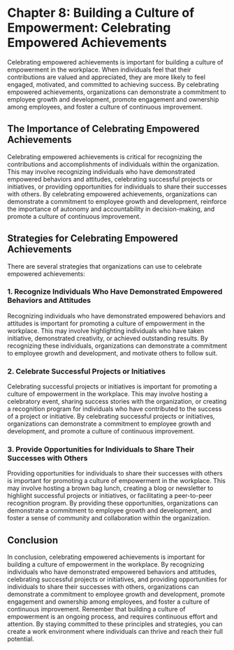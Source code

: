 Chapter 8: Building a Culture of Empowerment: Celebrating Empowered Achievements
================================================================================

Celebrating empowered achievements is important for building a culture of empowerment in the workplace. When individuals feel that their contributions are valued and appreciated, they are more likely to feel engaged, motivated, and committed to achieving success. By celebrating empowered achievements, organizations can demonstrate a commitment to employee growth and development, promote engagement and ownership among employees, and foster a culture of continuous improvement.

The Importance of Celebrating Empowered Achievements
----------------------------------------------------

Celebrating empowered achievements is critical for recognizing the contributions and accomplishments of individuals within the organization. This may involve recognizing individuals who have demonstrated empowered behaviors and attitudes, celebrating successful projects or initiatives, or providing opportunities for individuals to share their successes with others. By celebrating empowered achievements, organizations can demonstrate a commitment to employee growth and development, reinforce the importance of autonomy and accountability in decision-making, and promote a culture of continuous improvement.

Strategies for Celebrating Empowered Achievements
-------------------------------------------------

There are several strategies that organizations can use to celebrate empowered achievements:

### 1. Recognize Individuals Who Have Demonstrated Empowered Behaviors and Attitudes

Recognizing individuals who have demonstrated empowered behaviors and attitudes is important for promoting a culture of empowerment in the workplace. This may involve highlighting individuals who have taken initiative, demonstrated creativity, or achieved outstanding results. By recognizing these individuals, organizations can demonstrate a commitment to employee growth and development, and motivate others to follow suit.

### 2. Celebrate Successful Projects or Initiatives

Celebrating successful projects or initiatives is important for promoting a culture of empowerment in the workplace. This may involve hosting a celebratory event, sharing success stories with the organization, or creating a recognition program for individuals who have contributed to the success of a project or initiative. By celebrating successful projects or initiatives, organizations can demonstrate a commitment to employee growth and development, and promote a culture of continuous improvement.

### 3. Provide Opportunities for Individuals to Share Their Successes with Others

Providing opportunities for individuals to share their successes with others is important for promoting a culture of empowerment in the workplace. This may involve hosting a brown bag lunch, creating a blog or newsletter to highlight successful projects or initiatives, or facilitating a peer-to-peer recognition program. By providing these opportunities, organizations can demonstrate a commitment to employee growth and development, and foster a sense of community and collaboration within the organization.

Conclusion
----------

In conclusion, celebrating empowered achievements is important for building a culture of empowerment in the workplace. By recognizing individuals who have demonstrated empowered behaviors and attitudes, celebrating successful projects or initiatives, and providing opportunities for individuals to share their successes with others, organizations can demonstrate a commitment to employee growth and development, promote engagement and ownership among employees, and foster a culture of continuous improvement. Remember that building a culture of empowerment is an ongoing process, and requires continuous effort and attention. By staying committed to these principles and strategies, you can create a work environment where individuals can thrive and reach their full potential.
